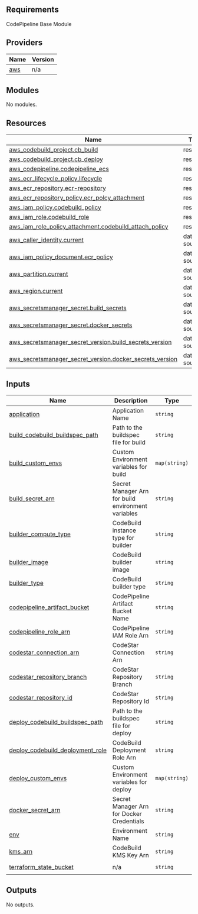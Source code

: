 ## Requirements

CodePipeline Base Module

## Providers

| Name | Version |
|------|---------|
| <a name="provider_aws"></a> [aws](#provider\_aws) | n/a |

## Modules

No modules.

## Resources

| Name | Type |
|------|------|
| [aws_codebuild_project.cb_build](https://registry.terraform.io/providers/hashicorp/aws/latest/docs/resources/codebuild_project) | resource |
| [aws_codebuild_project.cb_deploy](https://registry.terraform.io/providers/hashicorp/aws/latest/docs/resources/codebuild_project) | resource |
| [aws_codepipeline.codepipeline_ecs](https://registry.terraform.io/providers/hashicorp/aws/latest/docs/resources/codepipeline) | resource |
| [aws_ecr_lifecycle_policy.lifecycle](https://registry.terraform.io/providers/hashicorp/aws/latest/docs/resources/ecr_lifecycle_policy) | resource |
| [aws_ecr_repository.ecr-repository](https://registry.terraform.io/providers/hashicorp/aws/latest/docs/resources/ecr_repository) | resource |
| [aws_ecr_repository_policy.ecr_polcy_attachment](https://registry.terraform.io/providers/hashicorp/aws/latest/docs/resources/ecr_repository_policy) | resource |
| [aws_iam_policy.codebuild_policy](https://registry.terraform.io/providers/hashicorp/aws/latest/docs/resources/iam_policy) | resource |
| [aws_iam_role.codebuild_role](https://registry.terraform.io/providers/hashicorp/aws/latest/docs/resources/iam_role) | resource |
| [aws_iam_role_policy_attachment.codebuild_attach_policy](https://registry.terraform.io/providers/hashicorp/aws/latest/docs/resources/iam_role_policy_attachment) | resource |
| [aws_caller_identity.current](https://registry.terraform.io/providers/hashicorp/aws/latest/docs/data-sources/caller_identity) | data source |
| [aws_iam_policy_document.ecr_policy](https://registry.terraform.io/providers/hashicorp/aws/latest/docs/data-sources/iam_policy_document) | data source |
| [aws_partition.current](https://registry.terraform.io/providers/hashicorp/aws/latest/docs/data-sources/partition) | data source |
| [aws_region.current](https://registry.terraform.io/providers/hashicorp/aws/latest/docs/data-sources/region) | data source |
| [aws_secretsmanager_secret.build_secrets](https://registry.terraform.io/providers/hashicorp/aws/latest/docs/data-sources/secretsmanager_secret) | data source |
| [aws_secretsmanager_secret.docker_secrets](https://registry.terraform.io/providers/hashicorp/aws/latest/docs/data-sources/secretsmanager_secret) | data source |
| [aws_secretsmanager_secret_version.build_secrets_version](https://registry.terraform.io/providers/hashicorp/aws/latest/docs/data-sources/secretsmanager_secret_version) | data source |
| [aws_secretsmanager_secret_version.docker_secrets_version](https://registry.terraform.io/providers/hashicorp/aws/latest/docs/data-sources/secretsmanager_secret_version) | data source |

## Inputs

| Name | Description | Type | Default | Required |
|------|-------------|------|---------|:--------:|
| <a name="input_application"></a> [application](#input\_application) | Application Name | `string` | n/a | yes |
| <a name="input_build_codebuild_buildspec_path"></a> [build\_codebuild\_buildspec\_path](#input\_build\_codebuild\_buildspec\_path) | Path to the buildspec file for build | `string` | n/a | yes |
| <a name="input_build_custom_envs"></a> [build\_custom\_envs](#input\_build\_custom\_envs) | Custom Environment variables for build | `map(string)` | n/a | yes |
| <a name="input_build_secret_arn"></a> [build\_secret\_arn](#input\_build\_secret\_arn) | Secret Manager Arn for build environment variables | `string` | n/a | yes |
| <a name="input_builder_compute_type"></a> [builder\_compute\_type](#input\_builder\_compute\_type) | CodeBuild instance type for builder | `string` | `"BUILD_GENERAL1_MEDIUM"` | no |
| <a name="input_builder_image"></a> [builder\_image](#input\_builder\_image) | CodeBuild builder image | `string` | `"aws/codebuild/amazonlinux2-x86_64-standard:5.0"` | no |
| <a name="input_builder_type"></a> [builder\_type](#input\_builder\_type) | CodeBuild builder type | `string` | `"LINUX_CONTAINER"` | no |
| <a name="input_codepipeline_artifact_bucket"></a> [codepipeline\_artifact\_bucket](#input\_codepipeline\_artifact\_bucket) | CodePipeline Artifact Bucket Name | `string` | n/a | yes |
| <a name="input_codepipeline_role_arn"></a> [codepipeline\_role\_arn](#input\_codepipeline\_role\_arn) | CodePipeline IAM Role Arn | `string` | n/a | yes |
| <a name="input_codestar_connection_arn"></a> [codestar\_connection\_arn](#input\_codestar\_connection\_arn) | CodeStar Connection Arn | `string` | n/a | yes |
| <a name="input_codestar_repository_branch"></a> [codestar\_repository\_branch](#input\_codestar\_repository\_branch) | CodeStar Repository Branch | `string` | n/a | yes |
| <a name="input_codestar_repository_id"></a> [codestar\_repository\_id](#input\_codestar\_repository\_id) | CodeStar Repository Id | `string` | n/a | yes |
| <a name="input_deploy_codebuild_buildspec_path"></a> [deploy\_codebuild\_buildspec\_path](#input\_deploy\_codebuild\_buildspec\_path) | Path to the buildspec file for deploy | `string` | n/a | yes |
| <a name="input_deploy_codebuild_deployment_role"></a> [deploy\_codebuild\_deployment\_role](#input\_deploy\_codebuild\_deployment\_role) | CodeBuild Deployment Role Arn | `string` | n/a | yes |
| <a name="input_deploy_custom_envs"></a> [deploy\_custom\_envs](#input\_deploy\_custom\_envs) | Custom Environment variables for deploy | `map(string)` | n/a | yes |
| <a name="input_docker_secret_arn"></a> [docker\_secret\_arn](#input\_docker\_secret\_arn) | Secret Manager Arn for Docker Credentials | `string` | n/a | yes |
| <a name="input_env"></a> [env](#input\_env) | Environment Name | `string` | n/a | yes |
| <a name="input_kms_arn"></a> [kms\_arn](#input\_kms\_arn) | CodeBuild KMS Key Arn | `string` | n/a | yes |
| <a name="input_terraform_state_bucket"></a> [terraform\_state\_bucket](#input\_terraform\_state\_bucket) | n/a | `string` | `"Terraform State Bucket Name"` | no |

## Outputs

No outputs.